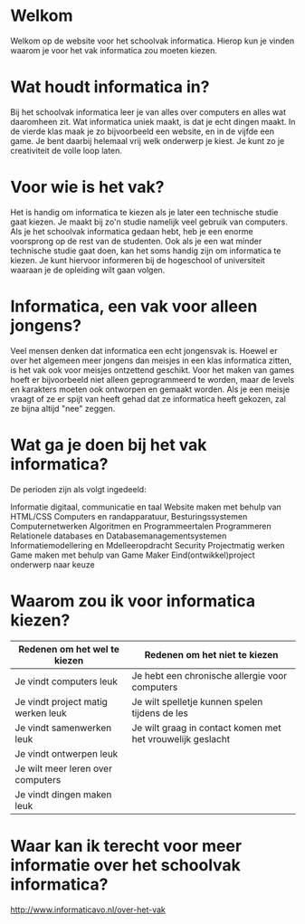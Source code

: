 # Welkom

Welkom op de website voor het schoolvak informatica. Hierop kun je vinden waarom je voor het vak informatica zou moeten kiezen.

# Wat houdt informatica in?

Bij het schoolvak informatica leer je van alles over computers en alles wat daaromheen zit. Wat informatica uniek maakt, is dat je echt dingen maakt. In de vierde klas maak je zo bijvoorbeeld een website, en in de vijfde een game. Je bent daarbij helemaal vrij welk onderwerp je kiest. Je kunt zo je creativiteit de volle loop laten.

# Voor wie is het vak?

Het is handig om informatica te kiezen als je later een technische studie gaat kiezen. Je maakt bij zo'n studie namelijk veel gebruik van computers. Als je het schoolvak informatica gedaan hebt, heb je een enorme voorsprong op de rest van de studenten. Ook als je een wat minder technische studie gaat doen, kan het soms handig zijn om informatica te kiezen. Je kunt hiervoor informeren bij de hogeschool of universiteit waaraan je de opleiding wilt gaan volgen.

# Informatica, een vak voor alleen jongens?

Veel mensen denken dat informatica een echt jongensvak is. Hoewel er over het algemeen meer jongens dan meisjes in een klas informatica zitten, is het vak ook voor meisjes ontzettend geschikt. Voor het maken van games hoeft er bijvoorbeeld niet alleen geprogrammeerd te worden, maar de levels en karakters moeten ook ontworpen en gemaakt worden. Als je een meisje vraagt of ze er spijt van heeft gehad dat ze informatica heeft gekozen, zal ze bijna altijd "nee" zeggen.

# Wat ga je doen bij het vak informatica?
De perioden zijn als volgt ingedeeld:

Informatie digitaal, communicatie en taal
Website maken met behulp van HTML/CSS
Computers en randapparatuur, Besturingssystemen
Computernetwerken
Algoritmen en Programmeertalen
Programmeren
Relationele databases en Databasemanagementsystemen
Informatiemodellering en Mdelleeropdracht
Security
Projectmatig werken
Game maken met behulp van Game Maker
Eind(ontwikkel)project onderwerp naar keuze

# Waarom zou ik voor informatica kiezen?
|Redenen om het wel te kiezen|Redenen om het niet te kiezen|
|---|---|
|Je vindt computers leuk|Je hebt een chronische allergie voor computers|
|Je vindt project matig werken leuk|Je wilt spelletje kunnen spelen tijdens de les|
|Je vindt samenwerken leuk|Je wilt graag in contact komen met het vrouwelijk geslacht|
|Je vindt ontwerpen leuk|
|Je wilt meer leren over computers|
|Je vindt dingen maken leuk|

# Waar kan ik terecht voor meer informatie over het schoolvak informatica?
http://www.informaticavo.nl/over-het-vak

